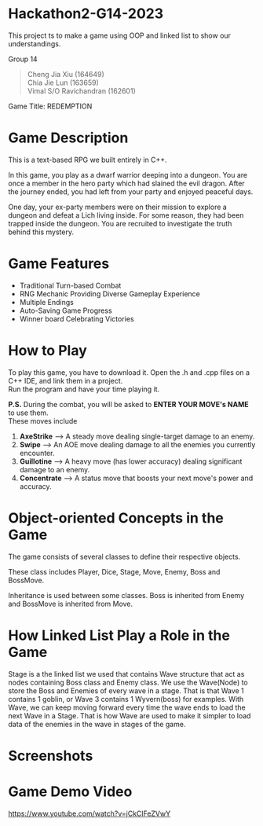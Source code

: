 # Hackathon2-G14-2023
This project ts to make a game using OOP and linked list to show our understandings.

Group 14
> Cheng Jia Xiu (164649)   
> Chia Jie Lun (163659)   
> Vimal S/O Ravichandran (162601)

Game Title:
REDEMPTION

# Game Description
This is a text-based RPG we built entirely in C++.

In this game, you play as a dwarf warrior deeping into a dungeon.
You are once a member in the hero party which had slained the evil dragon.
After the journey ended, you had left from your party and enjoyed peaceful days.  

One day, your ex-party members were on their mission to explore a dungeon and defeat a Lich living inside.
For some reason, they had been trapped inside the dungeon.
You are recruited to investigate the truth behind this mystery. 

# Game Features
- Traditional Turn-based Combat
- RNG Mechanic Providing Diverse Gameplay Experience
- Multiple Endings
- Auto-Saving Game Progress
- Winner board Celebrating Victories

# How to Play
To play this game, you have to download it. Open the .h and .cpp files on a C++ IDE, and link them in a project.  
Run the program and have your time playing it.  

**P.S.** During the combat, you will be asked to **ENTER YOUR MOVE's NAME** to use them.  
These moves include  

1. **AxeStrike**   --> A steady move dealing single-target damage to an enemy.  
2. **Swipe**       --> An AOE move dealing damage to all the enemies you currently encounter.  
3. **Guillotine**  --> A heavy move (has lower accuracy) dealing significant damage to an enemy.  
4. **Concentrate** --> A status move that boosts your next move's power and accuracy.

# Object-oriented Concepts in the Game
The game consists of several classes to define their respective objects.  

These class includes Player, Dice, Stage, Move, Enemy, Boss and BossMove.  

Inheritance is used between some classes. Boss is inherited from Enemy and BossMove is inherited from Move.

# How Linked List Play a Role in the Game
Stage is a the linked list we used that contains Wave structure that act as nodes containing Boss class and Enemy class. 
We use the Wave(Node) to store the Boss and Enemies of every wave in a stage. That is that Wave 1 contains 1 goblin, or Wave 3 contains 
1 Wyvern(boss) for examples. With Wave, we can keep moving forward every time the wave ends to load the next Wave in a Stage. That is how
Wave are used to make it simpler to load data of the enemies in the wave in stages of the game.

# Screenshots

# Game Demo Video
https://www.youtube.com/watch?v=jCkClFeZVwY
